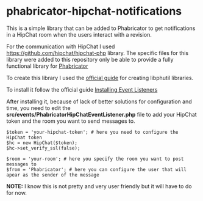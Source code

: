 phabricator-hipchat-notifications
=================================

This is a simple library that can be added to Phabricator to get notifications in a HipChat room when the users interact with a revision.

For the communication with HipChat I used https://github.com/hipchat/hipchat-php library. The specific files for this library were added to this repository only be able to provide a fully functional library for [Phabricator](http://phabricator.org/)

To create this library I used the [official guide](http://www.phabricator.com/docs/phabricator/article/libphutil_Libraries_User_Guide.html) for creating libphutil libraries.

To install it follow the official guide [Installing Event Listeners](http://www.phabricator.com/docs/phabricator/article/Events_User_Guide_Installing_Event_Listeners.html)

After installing it, because of lack of better solutions for configuration and time, you need to edit the **src/events/PhabricatorHipChatEventListener.php** file to add your HipChat token and the room you want to send messages to.

	$token = 'your-hipchat-token'; # here you need to configure the HipChat token
    $hc = new HipChat($token);
    $hc->set_verify_ssl(false);

    $room = 'your-room'; # here you specify the room you want to post messages to
    $from = 'Phabricator'; # here you can configure the user that will apear as the sender of the message
    
**NOTE:** I know this is not pretty and very user friendly but it will have to do for now.